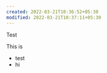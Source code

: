 ```yaml
---
created: 2022-03-21T10:36:52+05:30
modified: 2022-03-21T10:37:11+05:30
---
```


Test

This is
- test
- hi

